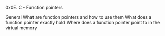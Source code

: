 0x0E. C - Function pointers


General
What are function pointers and how to use them
What does a function pointer exactly hold
Where does a function pointer point to in the virtual memory
